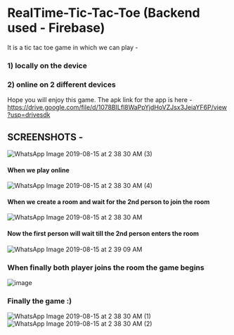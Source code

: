 # RealTime-Tic-Tac-Toe  (Backend used - Firebase)
It is a tic tac toe game in which we can play -
### 1) locally on the device
### 2) online on 2 different devices 
Hope you will enjoy this game. The apk link for the app is here - https://drive.google.com/file/d/1078BILfl8WaPpYjdHoVZJsx3JeiaYF6P/view?usp=drivesdk
## SCREENSHOTS - 
![WhatsApp Image 2019-08-15 at 2 38 30 AM (3)](https://user-images.githubusercontent.com/43893611/63056844-88f55800-bf06-11e9-9448-03ac018a7897.jpeg)
</br>
#### When we play online
![WhatsApp Image 2019-08-15 at 2 38 30 AM (4)](https://user-images.githubusercontent.com/43893611/63056861-927ec000-bf06-11e9-877a-d9876ac84b16.jpeg)
</br>
#### When we create a room and wait for the 2nd person to join the room
![WhatsApp Image 2019-08-15 at 2 38 30 AM](https://user-images.githubusercontent.com/43893611/63056869-96aadd80-bf06-11e9-8afc-9f4789b61633.jpeg)
</br>
#### Now the first person will wait till the 2nd person enters the room
![WhatsApp Image 2019-08-15 at 2 39 09 AM](https://user-images.githubusercontent.com/43893611/63056877-9b6f9180-bf06-11e9-82b1-0bc3a9e60e1f.jpeg)
### When finally both player joins the room the game begins
![image](https://user-images.githubusercontent.com/43893611/63057397-bdb5df00-bf07-11e9-9547-e1a78b442bda.png)
</br>
### Finally the game :)
![WhatsApp Image 2019-08-15 at 2 38 30 AM (1)](https://user-images.githubusercontent.com/43893611/63056893-a2969f80-bf06-11e9-935a-bccf02af3beb.jpeg)
![WhatsApp Image 2019-08-15 at 2 38 30 AM (2)](https://user-images.githubusercontent.com/43893611/63056895-a5919000-bf06-11e9-9494-fb8f73268e97.jpeg)
